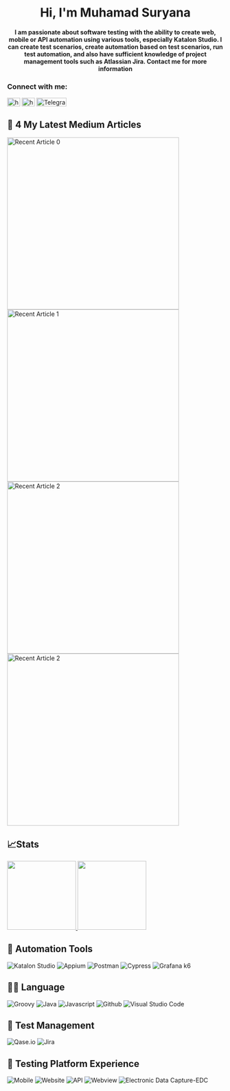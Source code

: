 <h1 align="center">Hi, I'm Muhamad Suryana</h1>
<h4 align="center">I am passionate about software testing with the ability to create web, mobile or API automation using various tools, especially Katalon Studio. I can create test scenarios, create automation based on test scenarios, run test automation, and also have sufficient knowledge of project management tools such as Atlassian Jira. Contact me for more information</h4>

<h3 align="left">Connect with me:</h3>
<p align="left">
<a href="https://www.linkedin.com/in/muhamad-suryana/" target="blank"><img align="center" src="https://raw.githubusercontent.com/rahuldkjain/github-profile-readme-generator/master/src/images/icons/Social/linked-in-alt.svg" alt="https://www.linkedin.com/in/muhamad-suryana/" height="20" width="30" /></a>
<a href="https://msuryana.medium.com/" target="blank"><img align="center" src="https://raw.githubusercontent.com/rahuldkjain/github-profile-readme-generator/master/src/images/icons/Social/medium.svg" alt="https://msuryana.medium.com/" height="20" width="30" /></a>
<a href="https://t.me/Surya_ProMild" target="_blank">
  <img align="center" src="https://img.shields.io/badge/Telegram-0088cc?style=for-the-badge&logo=telegram&logoColor=white" alt="Telegram" height="20" width="70" />
</a>
</p>



## 📃 4 My Latest Medium Articles

<a target="_blank" href="https://github-readme-medium-recent-article.vercel.app/medium/@msuryana/0">
  <img src="https://github-readme-medium-recent-article.vercel.app/medium/@msuryana/0" alt="Recent Article 0" width="400" height="auto">
</a>
<a target="_blank" href="https://github-readme-medium-recent-article.vercel.app/medium/@msuryana/1">
  <img src="https://github-readme-medium-recent-article.vercel.app/medium/@msuryana/1" alt="Recent Article 1" width="400" height="auto">
</a>
<a target="_blank" href="https://github-readme-medium-recent-article.vercel.app/medium/@msuryana/2">
  <img src="https://github-readme-medium-recent-article.vercel.app/medium/@msuryana/2" alt="Recent Article 2" width="400" height="auto">
</a>
<a target="_blank" href="https://github-readme-medium-recent-article.vercel.app/medium/@msuryana/3">
  <img src="https://github-readme-medium-recent-article.vercel.app/medium/@msuryana/3" alt="Recent Article 2" width="400" height="auto">
</a>




## 📈Stats
<p align="left">
<a href="https://github.com/MULKHI">
  <img height="160em" src="https://github-readme-stats-eight-theta.vercel.app/api?username=suryana-code&show_icons=true&theme=algolia&include_all_commits=true&count_private=true"/>
  <img height="160em" src="https://github-readme-stats-eight-theta.vercel.app/api/top-langs/?username=suryana-code&layout=compact&langs_count=8&theme=algolia"/>
</a>
</p>


## 🔨 Automation Tools
![Katalon Studio](https://img.shields.io/badge/Katalon%20Studio-000000?style=for-the-badge&logo=katalon&logoColor=41C0F0)
![Appium](https://img.shields.io/badge/-appium-181717?style=for-the-badge&logo=appium)
![Postman](https://img.shields.io/badge/-postman-181717?style=for-the-badge&logo=postman)
![Cypress](https://img.shields.io/badge/-cypress-181717?style=for-the-badge&logo=cypress)
![Grafana k6](https://img.shields.io/badge/Grafana%20k6-000000?style=for-the-badge&logo=grafana&logoGravana)

## 👨‍💻 Language
![Groovy](https://img.shields.io/badge/-groovy-181717?style=for-the-badge&logo=groovy)
![Java](https://img.shields.io/badge/-java-181717?style=for-the-badge&logo=java)
![Javascript](https://img.shields.io/badge/-javascript-181717?style=for-the-badge&logo=javascript)
![Github](https://img.shields.io/badge/GitHub-100000?style=for-the-badge&logo=github&logoColor=white)
![Visual Studio Code](https://img.shields.io/badge/Visual%20Studio%20Code-000000.svg?style=for-the-badge&logo=code&logoVisual)

## 📂 Test Management
![Qase.io](https://img.shields.io/badge/Qase.io-000000?style=for-the-badge&logo=qase&logoColor=41C0F0)
![Jira](https://img.shields.io/badge/-jira-181717?style=for-the-badge&logo=jira)


## 🧪 Testing Platform Experience
![Mobile](https://img.shields.io/badge/📱%20Mobile-000000?style=for-the-badge&logo=phone&logoColor=ffffff)
![Website](https://img.shields.io/badge/🌐%20Website-000000?style=for-the-badge&logo=phone&logoColor=ffffff)
![API](https://img.shields.io/badge/💻%20API-000000?style=for-the-badge&logo=phone&logoColor=ffffff)
![Webview](https://img.shields.io/badge/🌐%20Webview-000000?style=for-the-badge&logo=phone&logoColor=ffffff)
![Electronic Data Capture-EDC](https://img.shields.io/badge/🌐%20Electronic%20Data%20Capture%20EDC-000000?style=for-the-badge&logo=phone&logoColor=ffffff)

